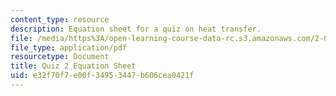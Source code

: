 ```yaml
---
content_type: resource
description: Equation sheet for a quiz on heat transfer.
file: /media/https%3A/open-learning-course-data-rc.s3.amazonaws.com/2-051-introduction-to-heat-transfer-fall-2015/e32f70f7e00f34953447b606cea0421f_MIT2_051F15_EqnSheet_Q2_v3.pdf
file_type: application/pdf
resourcetype: Document
title: Quiz 2 Equation Sheet
uid: e32f70f7-e00f-3495-3447-b606cea0421f
---
```

